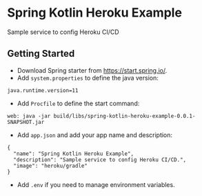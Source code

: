 # Spring Kotlin Heroku Example
Sample service to config Heroku CI/CD

## Getting Started

* Download Spring starter from https://start.spring.io/.
* Add `system.properties` to define the java version:
```
java.runtime.version=11
```
* Add `Procfile` to define the start command:
```
web: java -jar build/libs/spring-kotlin-heroku-example-0.0.1-SNAPSHOT.jar
```
* Add `app.json` and add your app name and description:
```
{
  "name": "Spring Kotlin Heroku Example",
  "description": "Sample service to config Heroku CI/CD.",
  "image": "heroku/gradle"
}
```
* Add `.env` if you need to manage environment variables.

